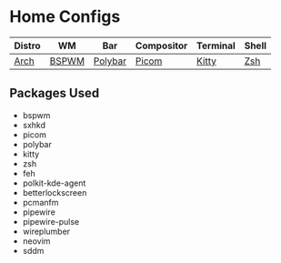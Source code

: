 # Home Configs

|Distro|WM|Bar|Compositor|Terminal|Shell|
|------|------|------|------|------|------|
|[Arch](https://archlinux.org/)|[BSPWM](https://github.com/baskerville/bspwm)|[Polybar](https://github.com/polybar/polybar)|[Picom](https://github.com/Arian8j2/picom)|[Kitty](https://github.com/kovidgoyal/kitty)|[Zsh](https://github.com/zsh-users/zsh)|

## Packages Used
- bspwm
- sxhkd
- picom
- polybar
- kitty
- zsh
- feh
- polkit-kde-agent
- betterlockscreen
- pcmanfm
- pipewire
- pipewire-pulse
- wireplumber
- neovim
- sddm
